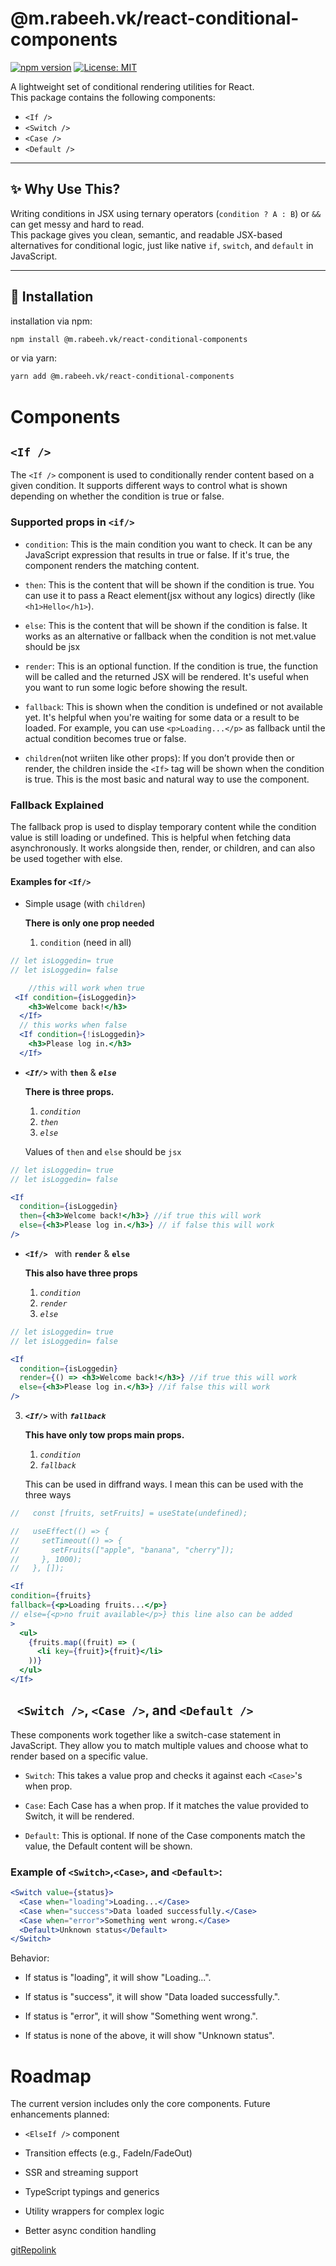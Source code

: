 # @m.rabeeh.vk/react-conditional-components

[![npm version](https://img.shields.io/npm/v/react-conditional-components.svg)](https://www.npmjs.com/package/@m.rabeeh.vk/react-conditional-components)
[![License: MIT](https://img.shields.io/badge/License-MIT-yellow.svg)](https://opensource.org/licenses/MIT)


A lightweight set of conditional rendering utilities for React.  
This package contains the following components:

- `<If />`
- `<Switch />`
- `<Case />`
- `<Default />`

---

## ✨ Why Use This?

Writing conditions in JSX using ternary operators (`condition ? A : B`) or `&&` can get messy and hard to read.  
This package gives you clean, semantic, and readable JSX-based alternatives for conditional logic, just like native `if`, `switch`, and `default` in JavaScript.

---

## 🚀 Installation

installation via npm:
```bash
npm install @m.rabeeh.vk/react-conditional-components
```
or via yarn:
```bash
yarn add @m.rabeeh.vk/react-conditional-components
```
# Components

## `<If />`

The `<If />` component is used to conditionally render content based on a given condition. It supports different ways to control what is shown depending on whether the condition is true or false.

### Supported props in `<if/>`

- `condition`:
  This is the main condition you want to check. It can be any JavaScript expression that results in true or false. If it's true, the component renders the matching content.

- `then`:
  This is the content that will be shown if the condition is true. You can use it to pass a React element(jsx without any logics) directly (like `<h1>Hello</h1>`).
- `else`:
  This is the content that will be shown if the condition is false. It works as an alternative or fallback when the condition is not met.value should be jsx
- `render`:
  This is an optional function. If the condition is true, the function will be called and the returned JSX will be rendered. It's useful when you want to run some logic before showing the result.
- `fallback`:
  This is shown when the condition is undefined or not available yet. It's helpful when you're waiting for some data or a result to be loaded. For example, you can use `<p>Loading...</p>` as fallback until the actual condition becomes true or false.
- `children`(not wriiten like other props):
  If you don’t provide then or render, the children inside the `<If>` tag will be shown when the condition is true. This is the most basic and natural way to use the component.

### Fallback Explained
The fallback prop is used to display temporary content while the condition value is still loading or undefined.
This is helpful when fetching data asynchronously.
It works alongside then, render, or children, and can also be used together with else.


#### Examples for `<If/>`

- Simple usage (with `children`)

  **There is only one prop needed**

  1. `condition` (need in all)

```jsx
// let isLoggedin= true
// let isLoggedin= false

    //this will work when true
 <If condition={isLoggedin}>
    <h3>Welcome back!</h3>
  </If>
  // this works when false
  <If condition={!isLoggedin}>
    <h3>Please log in.</h3>
  </If>
```

- **_`<If/>`_** with **`then`** & **_`else`_**

  **There is three props.**

  1.  _`condition`_
  2.  _`then`_
  3.  _`else`_

  Values of `then` and `else` should be `jsx`

```jsx
// let isLoggedin= true
// let isLoggedin= false

<If
  condition={isLoggedin}
  then={<h3>Welcome back!</h3>} //if true this will work
  else={<h3>Please log in.</h3>} // if false this will work
/>
```

- **`<If/> `** with **`render`** & **`else`**

  **This also have three props**

  1.  _`condition`_
  2.  _`render`_
  3.  _`else`_

```jsx
// let isLoggedin= true
// let isLoggedin= false

<If
  condition={isLoggedin}
  render={() => <h3>Welcome back!</h3>} //if true this will work
  else={<h3>Please log in.</h3>} //if false this will work
/>
```

3. **_`<If/>`_** with **_`fallback`_**

   **This have only tow props main props.**

   1. _`condition`_
   2. _`fallback`_

   This can be used in diffrand ways.
   I mean this can be used with the three ways

```jsx
//   const [fruits, setFruits] = useState(undefined);

//   useEffect(() => {
//     setTimeout(() => {
//       setFruits(["apple", "banana", "cherry"]);
//     }, 1000);
//   }, []);

<If 
condition={fruits} 
fallback={<p>Loading fruits...</p>}
// else={<p>no fruit available</p>} this line also can be added 
>
  <ul>
    {fruits.map((fruit) => (
      <li key={fruit}>{fruit}</li>
    ))}
  </ul>
</If>
```
## ` <Switch />`, `<Case />`, and `<Default />`

These components work together like a switch-case statement in JavaScript. They allow you to match multiple values and choose what to render based on a specific value.

- `Switch`:
This takes a value prop and checks it against each `<Case>`'s when prop.

- `Case`:
Each Case has a when prop. If it matches the value provided to Switch, it will be rendered.

- `Default`:
This is optional. If none of the Case components match the value, the Default content will be shown.

### Example of `<Switch>`,`<Case>`, and `<Default>`:

```jsx
<Switch value={status}>
  <Case when="loading">Loading...</Case>
  <Case when="success">Data loaded successfully.</Case>
  <Case when="error">Something went wrong.</Case>
  <Default>Unknown status</Default>
</Switch>
```
Behavior:

- If status is "loading", it will show "Loading...".

- If status is "success", it will show "Data loaded successfully.".

- If status is "error", it will show "Something went wrong.".

- If status is none of the above, it will show "Unknown status".

# Roadmap
The current version includes only the core components. Future enhancements planned:

- `<ElseIf />` component

- Transition effects (e.g., FadeIn/FadeOut)

- SSR and streaming support

- TypeScript typings and generics

- Utility wrappers for complex logic
- Better async condition handling

[gitRepolink]()

